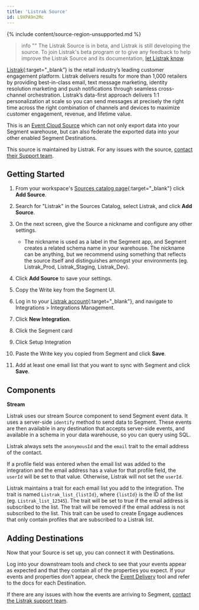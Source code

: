 ```yaml
---
title: 'Listrak Source'
id: L9XPA9n2Mc
---
```

{% include content/source-region-unsupported.md %}

> info ""
> The Listrak Source is in beta, and Listrak is still developing the source. To join Listrak's beta program or to give any feedback to help improve the Listrak Source and its documentation, [let Listrak know](mailto:support@listrak.com).

[Listrak](https://www.listrak.com/?utm_source=segmentio&utm_medium=docs&utm_campaign=partners){:target="_blank”} is the retail industry’s leading customer engagement platform. Listrak delivers results for more than 1,000 retailers by providing best-in-class email, text message marketing, identity resolution marketing and push notifications through seamless cross-channel orchestration. Listrak’s data-first approach delivers 1:1 personalization at scale so you can send messages at precisely the right time across the right combination of channels and devices to maximize customer engagement, revenue, and lifetime value.

This is an [Event Cloud Source](/docs/sources/#event-cloud-sources) which can not only export data into your Segment warehouse, but can also federate the exported data into your other enabled Segment Destinations.

This source is maintained by Listrak. For any issues with the source, [contact their Support team](mailto:support@listrak.com).

## Getting Started

1. From your workspace's [Sources catalog page](https://app.segment.com/goto-my-workspace/sources/catalog){:target="_blank"} click **Add Source**.
2. Search for "Listrak" in the Sources Catalog, select Listrak, and click **Add Source**.
3. On the next screen, give the Source a nickname and configure any other settings.

   - The nickname is used as a label in the Segment app, and Segment creates a related schema name in your warehouse. The nickname can be anything, but we recommend using something that reflects the source itself and distinguishes amongst your environments (eg. Listrak_Prod, Listrak_Staging, Listrak_Dev).

4. Click **Add Source** to save your settings.
5. Copy the Write key from the Segment UI.
6.  Log in to your [Listrak account](https://admin.listrak.com){:target="_blank"}, and navigate to Integrations > Integrations Management.
6. Click **New Integration**.
7. Click the Segment card
8. Click Setup Integration
9. Paste the Write key you copied from Segment and click **Save**.
10. Add at least one email list that you want to sync with Segment and click **Save**.

## Components

**Stream**

Listrak uses our stream Source component to send Segment event data. It uses a server-side `identify` method to send data to Segment. These events are then available in any destination that accepts server-side events, and available in a schema in your data warehouse, so you can query using SQL.

Listrak always sets the `anonymousId` and the `email` trait to the email address of the contact. 

If a profile field was entered when the email list was added to the integration and the email address has a value for that profile field, the `userId` will be set to that value. Otherwise, Listrak will not set the `userId`. 

Listrak maintains a trait for each email list you add to the integration. The trait is named `Listrak_list_{listId}`, where `{listId}` is the ID of the list (eg. `Listrak_list_12345`). The trait will be set to true if the email address is subscribed to the list. The trait will be removed if the email address is not subscribed to the list. This trait can be used to create Engage audiences that only contain profiles that are subscribed to a Listrak list.

## Adding Destinations

Now that your Source is set up, you can connect it with Destinations.

Log into your downstream tools and check to see that your events appear as expected and that they contain all of the properties you expect. If your events and properties don’t appear, check the [Event Delivery](/docs/connections/event-delivery/) tool and refer to the docs for each Destination.

If there are any issues with how the events are arriving to Segment, [contact the Listrak support team](mailto:support@listrak.com).
